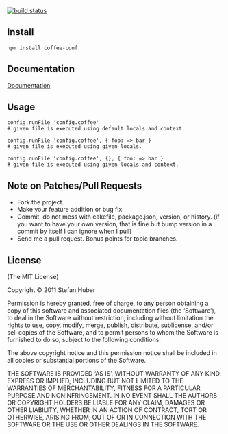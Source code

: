 [![build status](https://secure.travis-ci.org/MSNexploder/coffee-conf.png)](http://travis-ci.org/MSNexploder/coffee-conf)
## Install

    npm install coffee-conf

## Documentation

[Documentation](http://msnexploder.github.com/coffee-conf)

## Usage

    config.runFile 'config.coffee'
    # given file is executed using default locals and context.

    config.runFile 'config.coffee', { foo: => bar }
    # given file is executed using given locals.

    config.runFile 'config.coffee', {}, { foo: => bar }
    # given file is executed using given locals and context.

## Note on Patches/Pull Requests

* Fork the project.
* Make your feature addition or bug fix.
* Commit, do not mess with cakefile, package.json, version, or history. (if you want to have your own version, that is fine but bump version in a commit by itself I can ignore when I pull)
* Send me a pull request. Bonus points for topic branches.

## License

(The MIT License)

Copyright © 2011 Stefan Huber

Permission is hereby granted, free of charge, to any person obtaining a copy of this software and associated documentation files (the ‘Software’), to deal in the Software without restriction, including without limitation the rights to use, copy, modify, merge, publish, distribute, sublicense, and/or sell copies of the Software, and to permit persons to whom the Software is furnished to do so, subject to the following conditions:

The above copyright notice and this permission notice shall be included in all copies or substantial portions of the Software.

THE SOFTWARE IS PROVIDED ‘AS IS’, WITHOUT WARRANTY OF ANY KIND, EXPRESS OR IMPLIED, INCLUDING BUT NOT LIMITED TO THE WARRANTIES OF MERCHANTABILITY, FITNESS FOR A PARTICULAR PURPOSE AND NONINFRINGEMENT. IN NO EVENT SHALL THE AUTHORS OR COPYRIGHT HOLDERS BE LIABLE FOR ANY CLAIM, DAMAGES OR OTHER LIABILITY, WHETHER IN AN ACTION OF CONTRACT, TORT OR OTHERWISE, ARISING FROM, OUT OF OR IN CONNECTION WITH THE SOFTWARE OR THE USE OR OTHER DEALINGS IN THE SOFTWARE.
